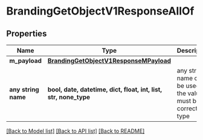 # BrandingGetObjectV1ResponseAllOf


## Properties
Name | Type | Description | Notes
------------ | ------------- | ------------- | -------------
**m_payload** | [**BrandingGetObjectV1ResponseMPayload**](BrandingGetObjectV1ResponseMPayload.md) |  | 
**any string name** | **bool, date, datetime, dict, float, int, list, str, none_type** | any string name can be used but the value must be the correct type | [optional]

[[Back to Model list]](../README.md#documentation-for-models) [[Back to API list]](../README.md#documentation-for-api-endpoints) [[Back to README]](../README.md)


